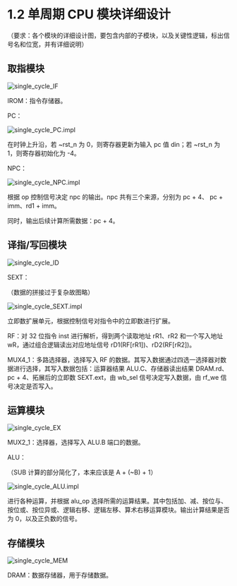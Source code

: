 # 1.2 单周期 CPU 模块详细设计

（要求：各个模块的详细设计图，要包含内部的子模块，以及关键性逻辑，标出信号名和位宽，并有详细说明）

## 取指模块

![single_cycle_IF](../_images/single_cycle_IF.png)

IROM：指令存储器。

PC：

![single_cycle_PC.impl](../_images/single_cycle_PC.impl.png)

在时钟上升沿，若 ~rst_n 为 0，则寄存器更新为输入 pc 值 din；若 ~rst_n 为 1，则寄存器初始化为 -4。

NPC：

![single_cycle_NPC.impl](../_images/single_cycle_NPC.impl.png)

根据 op 控制信号决定 npc 的输出。npc 共有三个来源，分别为 pc + 4、 pc + imm、rd1 + imm。

同时，输出后续计算所需数据：pc + 4。

## 译指/写回模块

![single_cycle_ID](../_images/single_cycle_ID.png)

SEXT：

（数据的拼接过于复杂故图略）

![single_cycle_SEXT.impl](../_images/single_cycle_SEXT.impl.png)

立即数扩展单元，根据控制信号对指令中的立即数进行扩展。

RF：对 32 位指令 inst 进行解析，得到两个读取地址 rR1、rR2 和一个写入地址 wR，通过组合逻辑读出对应地址信号 rD1(RF[rR1])、rD2(RF[rR2])。

MUX4_1：多路选择器，选择写入 RF 的数据。其写入数据通过四选一选择器对数据进行选择，其写入数据包括：运算器结果 ALU.C、存储器读出结果 DRAM.rd、pc + 4、拓展后的立即数 SEXT.ext，由 wb_sel 信号决定写入数据，由 rf_we 信号决定是否写入。

## 运算模块

![single_cycle_EX](../_images/single_cycle_EX.png)

MUX2_1：选择器，选择写入 ALU.B 端口的数据。

ALU：

（SUB 计算的部分简化了，本来应该是 A + (~B) + 1）

![single_cycle_ALU.impl](../_images/single_cycle_ALU.impl.png)

进行各种运算，并根据 alu_op 选择所需的运算结果。其中包括加、减、按位与、按位或、按位异或、逻辑右移、逻辑左移、算术右移运算模块。输出计算结果是否为 0，以及正负数的信号。

## 存储模块

![single_cycle_MEM](../_images/single_cycle_MEM.png)

DRAM：数据存储器，用于存储数据。
